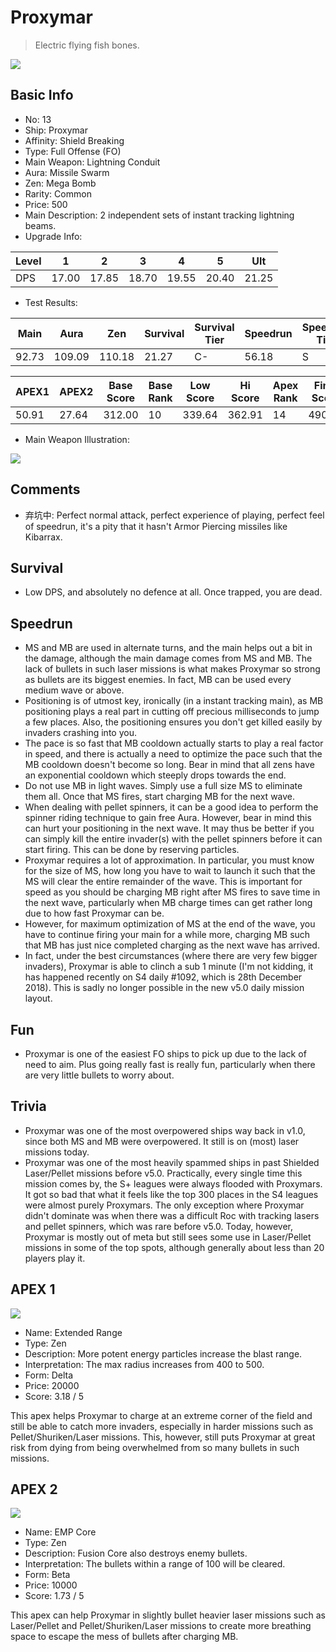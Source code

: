 # Proxymar

> Electric flying fish bones.

<img src="/ships/ship_13.png" style={{zoom:1}}/>

## Basic Info

- No: 13
- Ship: Proxymar
- Affinity: Shield Breaking
- Type: Full Offense (FO)
- Main Weapon: Lightning Conduit
- Aura: Missile Swarm
- Zen: Mega Bomb
- Rarity: Common
- Price: 500
- Main Description: 2 independent sets of instant tracking lightning beams.
- Upgrade Info: 

| Level | 1 | 2 | 3 | 4 | 5 | Ult |
|--|--|--|--|--|--|--|
| DPS | 17.00 | 17.85 | 18.70 | 19.55 | 20.40 | 21.25 |

- Test Results: 

| Main | Aura | Zen | Survival | Survival Tier | Speedrun | Speedrun Tier | Fun | Fun Tier |
|--|--|--|--|--|--|--|--|--|
| 92.73 | 109.09 | 110.18 | 21.27 | C- | 56.18 | S | 49.64 | S |

| APEX1 | APEX2 | Base Score | Base Rank | Low Score | Hi Score | Apex Rank | Final Score | FinalRank |
|--|--|--|--|--|--|--|--|--|
| 50.91 | 27.64 | 312.00 | 10 | 339.64 | 362.91 | 14 | 490.00 | 16 |

- Main Weapon Illustration:

<img src="/illustration/main_13.gif" style={{zoom:1}}/>

## Comments

- 弃坑中: Perfect normal attack, perfect experience of playing, perfect feel of speedrun, it's a pity that it hasn't Armor Piercing missiles like Kibarrax.

## Survival

- Low DPS, and absolutely no defence at all. Once trapped, you are dead.

## Speedrun

- MS and MB are used in alternate turns, and the main helps out a bit in the damage, although the main damage comes from MS and MB. The lack of bullets in such laser missions is what makes Proxymar so strong as bullets are its biggest enemies. In fact, MB can be used every medium wave or above.
- Positioning is of utmost key, ironically (in a instant tracking main), as MB positioning plays a real part in cutting off precious milliseconds to jump a few places. Also, the positioning ensures you don't get killed easily by invaders crashing into you.
- The pace is so fast that MB cooldown actually starts to play a real factor in speed, and there is actually a need to optimize the pace such that the MB cooldown doesn't become so long. Bear in mind that all zens have an exponential cooldown which steeply drops towards the end.
- Do not use MB in light waves. Simply use a full size MS to eliminate them all. Once that MS fires, start charging MB for the next wave.
- When dealing with pellet spinners, it can be a good idea to perform the spinner riding technique to gain free Aura. However, bear in mind this can hurt your positioning in the next wave. It may thus be better if you can simply kill the entire invader(s) with the pellet spinners before it can start firing. This can be done by reserving particles.
- Proxymar requires a lot of approximation. In particular, you must know for the size of MS, how long you have to wait to launch it such that the MS will clear the entire remainder of the wave. This is important for speed as you should be charging MB right after MS fires to save time in the next wave, particularly when MB charge times can get rather long due to how fast Proxymar can be.
- However, for maximum optimization of MS at the end of the wave, you have to continue firing your main for a while more, charging MB such that MB has just nice completed charging as the next wave has arrived.
- In fact, under the best circumstances (where there are very few bigger invaders), Proxymar is able to clinch a sub 1 minute (I'm not kidding, it has happened recently on S4 daily #1092, which is 28th December 2018). This is sadly no longer possible in the new v5.0 daily mission layout.

## Fun

- Proxymar is one of the easiest FO ships to pick up due to the lack of need to aim. Plus going really fast is really fun, particularly when there are very little bullets to worry about.

## Trivia

- Proxymar was one of the most overpowered ships way back in v1.0, since both MS and MB were overpowered. It still is on (most) laser missions today.
- Proxymar was one of the most heavily spammed ships in past Shielded Laser/Pellet missions before v5.0. Practically, every single time this mission comes by, the S+ leagues were always flooded with Proxymars. It got so bad that what it feels like the top 300 places in the S4 leagues were almost purely Proxymars. The only exception where Proxymar didn't dominate was when there was a difficult Roc with tracking lasers and pellet spinners, which was rare before v5.0. Today, however, Proxymar is mostly out of meta but still sees some use in Laser/Pellet missions in some of the top spots, although generally about less than 20 players play it.

## APEX 1

<img src="/ships/ship_13_apex_1.png" style={{zoom:1}}/>

- Name: Extended Range
- Type: Zen
- Description: More potent energy particles increase the blast range.
- Interpretation: The max radius increases from 400 to 500.
- Form: Delta
- Price: 20000
- Score: 3.18 / 5

This apex helps Proxymar to charge at an extreme corner of the field and still be able to catch more invaders, especially in harder missions such as Pellet/Shuriken/Laser missions. This, however, still puts Proxymar at great risk from dying from being overwhelmed from so many bullets in such missions.

## APEX 2

<img src="/ships/ship_13_apex_2.png" style={{zoom:1}}/>

- Name: EMP Core
- Type: Zen
- Description: Fusion Core also destroys enemy bullets.
- Interpretation: The bullets within a range of 100 will be cleared.
- Form: Beta
- Price: 10000
- Score: 1.73 / 5

This apex can help Proxymar in slightly bullet heavier laser missions such as Laser/Pellet and Pellet/Shuriken/Laser missions to create more breathing space to escape the mess of bullets after charging MB.
